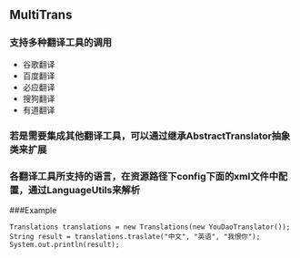 ## MultiTrans

### 支持多种翻译工具的调用

   - 谷歌翻译
   - 百度翻译
   - 必应翻译
   - 搜狗翻译
   - 有道翻译

### 若是需要集成其他翻译工具，可以通过继承AbstractTranslator抽象类来扩展

### 各翻译工具所支持的语言，在资源路径下config下面的xml文件中配置，通过LanguageUtils来解析

###Example
  
    Translations translations = new Translations(new YouDaoTranslator());
    String result = translations.traslate("中文", "英语", "我恨你");
    System.out.println(result);

 